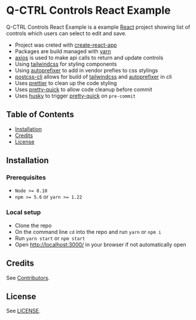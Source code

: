 # Q-CTRL Controls React Example

Q-CTRL Controls React Example is a example [React](https://reactjs.org/) project showing list of controls which users can select to edit and save.

- Project was creted with [create-react-app](https://reactjs.org/docs/create-a-new-react-app.html)
- Packages are build managed with [yarn](https://yarnpkg.com/)
- [axios](https://github.com/axios/axios) is used to make api calls to return and update controls
- Using [tailwindcss](https://tailwindcss.com/) for styling components
- Using [autoprefixer](https://autoprefixer.github.io/) to add in vendor prefies to css stylings
- [postcss-cli](https://github.com/postcss/postcss-cli) allows for build of [tailwindcss](https://tailwindcss.com/) and [autoprefixer](https://autoprefixer.github.io/) in cli
- Uses [prettier](https://prettier.io/) to clean up the code styling
- Uses [pretty-quick](https://www.npmjs.com/package/pretty-quick) to allow code cleanup before commit
- Uses [husky](https://github.com/typicode/husky) to trigger [pretty-quick](https://www.npmjs.com/package/pretty-quick) on `pre-commit`

## Table of Contents

- [Installation](#installation)
- [Credits](#credits)
- [License](#license)

## Installation

### Prerequisites

- `Node >= 8.10`
- `npm >= 5.6` or `yarn >= 1.22`

### Local setup

- Clone the repo
- On the command line `cd` into the repo and run `yarn` or `npm i`
- Run `yarn start` or `npm start`
- Open [http://localhost:3000/](http://localhost:3000/) in your browser if not automatically open

## Credits

See [Contributors](https://github.com/qctrl/python/graphs/contributors).

## License

See [LICENSE](LICENSE).
